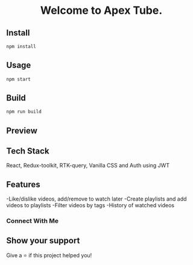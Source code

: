 <h1 align="center">Welcome to Apex Tube. </h1>
<p>
</p>

## Install

```sh
npm install
```
## Usage

```sh
npm start
```
## Build

```sh
npm run build
```

## Preview




## Tech Stack
React, Redux-toolkit, RTK-query, Vanilla CSS and Auth using JWT


## Features
-Like/dislike videos, add/remove to watch later
-Create playlists and add videos to playlists
-Filter videos by tags
-History of watched videos

### Connect With Me


## Show your support

Give a ⭐️ if this project helped you!
